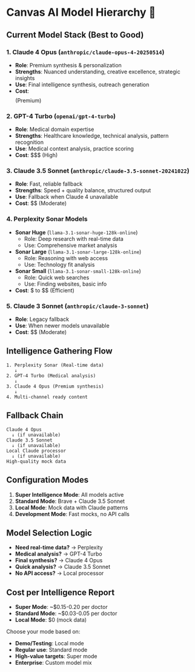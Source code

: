 # Canvas AI Model Hierarchy 🧠

## Current Model Stack (Best to Good)

### 1. **Claude 4 Opus** (`anthropic/claude-opus-4-20250514`)
- **Role**: Premium synthesis & personalization
- **Strengths**: Nuanced understanding, creative excellence, strategic insights
- **Use**: Final intelligence synthesis, outreach generation
- **Cost**: $$$$ (Premium)

### 2. **GPT-4 Turbo** (`openai/gpt-4-turbo`)
- **Role**: Medical domain expertise
- **Strengths**: Healthcare knowledge, technical analysis, pattern recognition
- **Use**: Medical context analysis, practice scoring
- **Cost**: $$$ (High)

### 3. **Claude 3.5 Sonnet** (`anthropic/claude-3.5-sonnet-20241022`)
- **Role**: Fast, reliable fallback
- **Strengths**: Speed + quality balance, structured output
- **Use**: Fallback when Claude 4 unavailable
- **Cost**: $$ (Moderate)

### 4. **Perplexity Sonar Models**
- **Sonar Huge** (`llama-3.1-sonar-huge-128k-online`)
  - Role: Deep research with real-time data
  - Use: Comprehensive market analysis
- **Sonar Large** (`llama-3.1-sonar-large-128k-online`)
  - Role: Reasoning with web access
  - Use: Technology fit analysis
- **Sonar Small** (`llama-3.1-sonar-small-128k-online`)
  - Role: Quick web searches
  - Use: Finding websites, basic info
- **Cost**: $ to $$ (Efficient)

### 5. **Claude 3 Sonnet** (`anthropic/claude-3-sonnet`)
- **Role**: Legacy fallback
- **Use**: When newer models unavailable
- **Cost**: $$ (Moderate)

## Intelligence Gathering Flow

```
1. Perplexity Sonar (Real-time data)
   ↓
2. GPT-4 Turbo (Medical analysis)
   ↓
3. Claude 4 Opus (Premium synthesis)
   ↓
4. Multi-channel ready content
```

## Fallback Chain

```
Claude 4 Opus
  ↓ (if unavailable)
Claude 3.5 Sonnet
  ↓ (if unavailable)
Local Claude processor
  ↓ (if unavailable)
High-quality mock data
```

## Configuration Modes

1. **Super Intelligence Mode**: All models active
2. **Standard Mode**: Brave + Claude 3.5 Sonnet
3. **Local Mode**: Mock data with Claude patterns
4. **Development Mode**: Fast mocks, no API calls

## Model Selection Logic

- **Need real-time data?** → Perplexity
- **Medical analysis?** → GPT-4 Turbo
- **Final synthesis?** → Claude 4 Opus
- **Quick analysis?** → Claude 3.5 Sonnet
- **No API access?** → Local processor

## Cost per Intelligence Report

- **Super Mode**: ~$0.15-0.20 per doctor
- **Standard Mode**: ~$0.03-0.05 per doctor
- **Local Mode**: $0 (mock data)

Choose your mode based on:
- **Demo/Testing**: Local mode
- **Regular use**: Standard mode
- **High-value targets**: Super mode
- **Enterprise**: Custom model mix